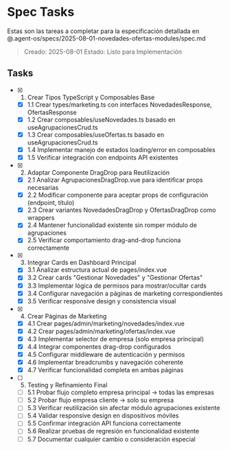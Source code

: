 # Spec Tasks

Estas son las tareas a completar para la especificación detallada en @.agent-os/specs/2025-08-01-novedades-ofertas-modules/spec.md

> Creado: 2025-08-01
> Estado: Listo para Implementación

## Tasks

- [x] 1. Crear Tipos TypeScript y Composables Base
  - [x] 1.1 Crear types/marketing.ts con interfaces NovedadesResponse, OfertasResponse
  - [x] 1.2 Crear composables/useNovedades.ts basado en useAgrupacionesCrud.ts
  - [x] 1.3 Crear composables/useOfertas.ts basado en useAgrupacionesCrud.ts
  - [x] 1.4 Implementar manejo de estados loading/error en composables
  - [x] 1.5 Verificar integración con endpoints API existentes

- [x] 2. Adaptar Componente DragDrop para Reutilización
  - [x] 2.1 Analizar AgrupacionesDragDrop.vue para identificar props necesarias
  - [x] 2.2 Modificar componente para aceptar props de configuración (endpoint, título)
  - [x] 2.3 Crear variantes NovedadesDragDrop y OfertasDragDrop como wrappers
  - [x] 2.4 Mantener funcionalidad existente sin romper módulo de agrupaciones
  - [x] 2.5 Verificar comportamiento drag-and-drop funciona correctamente

- [x] 3. Integrar Cards en Dashboard Principal
  - [x] 3.1 Analizar estructura actual de pages/index.vue
  - [x] 3.2 Crear cards "Gestionar Novedades" y "Gestionar Ofertas" 
  - [x] 3.3 Implementar lógica de permisos para mostrar/ocultar cards
  - [x] 3.4 Configurar navegación a páginas de marketing correspondientes
  - [x] 3.5 Verificar responsive design y consistencia visual

- [x] 4. Crear Páginas de Marketing
  - [x] 4.1 Crear pages/admin/marketing/novedades/index.vue
  - [x] 4.2 Crear pages/admin/marketing/ofertas/index.vue
  - [x] 4.3 Implementar selector de empresa (solo empresa principal)
  - [x] 4.4 Integrar componentes drag-drop configurados
  - [x] 4.5 Configurar middleware de autenticación y permisos
  - [x] 4.6 Implementar breadcrumbs y navegación coherente
  - [x] 4.7 Verificar funcionalidad completa en ambas páginas

- [ ] 5. Testing y Refinamiento Final
  - [ ] 5.1 Probar flujo completo empresa principal → todas las empresas
  - [ ] 5.2 Probar flujo empresa cliente → solo su empresa
  - [ ] 5.3 Verificar reutilización sin afectar módulo agrupaciones existente
  - [ ] 5.4 Validar responsive design en dispositivos móviles
  - [ ] 5.5 Confirmar integración API funciona correctamente
  - [ ] 5.6 Realizar pruebas de regresión en funcionalidad existente
  - [ ] 5.7 Documentar cualquier cambio o consideración especial